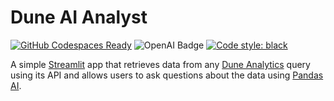 # Dune AI Analyst

[![GitHub Codespaces Ready](https://img.shields.io/badge/GitHub%20Codespaces-Ready-green)](https://github.com/features/codespaces)
![OpenAI Badge](https://img.shields.io/badge/Powered%20by-OpenAI-1B6AC6.svg)
[![Code style: black](https://img.shields.io/badge/Code%20style-black-000000.svg)](https://github.com/psf/black)

A simple [Streamlit](https://streamlit.io/) app that retrieves data from any [Dune Analytics](https://dune.com/) query using its API and allows users to ask questions about the data using [Pandas AI](https://github.com/gventuri/pandas-ai).
